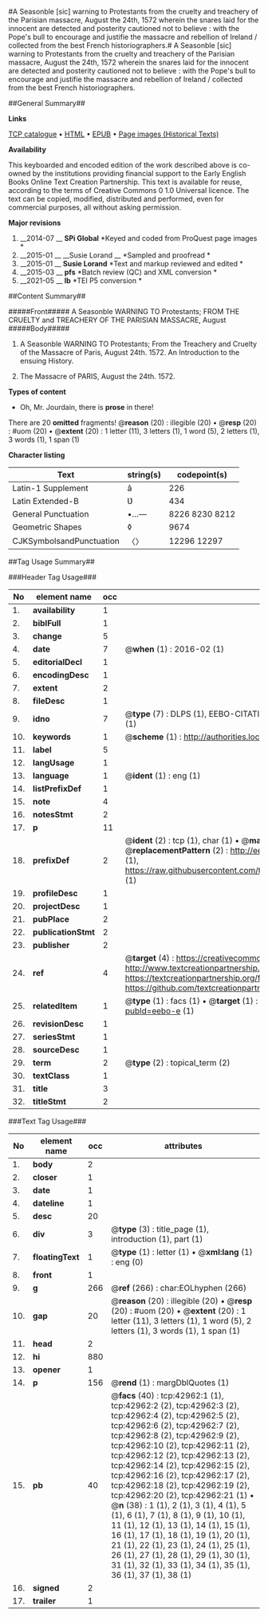 #A Seasonble [sic] warning to Protestants from the cruelty and treachery of the Parisian massacre, August the 24th, 1572 wherein the snares laid for the innocent are detected and posterity cautioned not to believe : with the Pope's bull to encourage and justifie the massacre and rebellion of Ireland / collected from the best French historiographers.#
A Seasonble [sic] warning to Protestants from the cruelty and treachery of the Parisian massacre, August the 24th, 1572 wherein the snares laid for the innocent are detected and posterity cautioned not to believe : with the Pope's bull to encourage and justifie the massacre and rebellion of Ireland / collected from the best French historiographers.

##General Summary##

**Links**

[TCP catalogue](http://www.ota.ox.ac.uk/tcp/)  • 
[HTML](http://tei.it.ox.ac.uk/tcp/Texts-HTML/free/A58/A58948.html)  • 
[EPUB](http://tei.it.ox.ac.uk/tcp/Texts-EPUB/free/A58/A58948.epub) • 
[Page images (Historical Texts)](https://historicaltexts.jisc.ac.uk/eebo-9398532e)

**Availability**

This keyboarded and encoded edition of the work described above is co-owned by the
    institutions providing financial support to the Early English Books Online Text Creation
    Partnership. This text is available for reuse, according to the terms of  Creative Commons 0 1.0 Universal
    licence. The text can be copied, modified, distributed and performed, even for commercial
    purposes, all without asking permission.

**Major revisions**

1. __2014-07 __ __SPi Global__ *Keyed and coded from ProQuest page images *
1. __2015-01 __ __Susie Lorand __ *Sampled and proofread *
1. __2015-01 __ __Susie Lorand__ *Text and markup reviewed and edited *
1. __2015-03 __ __pfs__ *Batch review (QC) and XML conversion *
1. __2021-05 __ __lb__ *TEI P5 conversion *

##Content Summary##

#####Front#####
A Seasonble WARNING TO Protestants; FROM THE CRUELTY and TREACHERY OF THE PARISIAN MASSACRE, August 
#####Body#####

1. A Seasonble WARNING TO Protestants; From the Treachery and Cruelty of the Massacre of Paris, August 24th. 1572. An Introduction to the ensuing History.

1. The Massacre of PARIS, August the 24th. 1572.

**Types of content**

  * Oh, Mr. Jourdain, there is **prose** in there!

There are 20 **omitted** fragments! 
 @__reason__ (20) : illegible (20)  •  @__resp__ (20) : #uom (20)  •  @__extent__ (20) : 1 letter (11), 3 letters (1), 1 word (5), 2 letters (1), 3 words (1), 1 span (1)

**Character listing**


|Text|string(s)|codepoint(s)|
|---|---|---|
|Latin-1 Supplement|â|226|
|Latin Extended-B|Ʋ|434|
|General Punctuation|•…—|8226 8230 8212|
|Geometric Shapes|◊|9674|
|CJKSymbolsandPunctuation|〈〉|12296 12297|

##Tag Usage Summary##

###Header Tag Usage###

|No|element name|occ|attributes|
|---|---|---|---|
|1.|__availability__|1||
|2.|__biblFull__|1||
|3.|__change__|5||
|4.|__date__|7| @__when__ (1) : 2016-02 (1)|
|5.|__editorialDecl__|1||
|6.|__encodingDesc__|1||
|7.|__extent__|2||
|8.|__fileDesc__|1||
|9.|__idno__|7| @__type__ (7) : DLPS (1), EEBO-CITATION (1), VID (1), EEBO-PROQUEST (1), STC (2), OCLC (1)|
|10.|__keywords__|1| @__scheme__ (1) : http://authorities.loc.gov/ (1)|
|11.|__label__|5||
|12.|__langUsage__|1||
|13.|__language__|1| @__ident__ (1) : eng (1)|
|14.|__listPrefixDef__|1||
|15.|__note__|4||
|16.|__notesStmt__|2||
|17.|__p__|11||
|18.|__prefixDef__|2| @__ident__ (2) : tcp (1), char (1)  •  @__matchPattern__ (2) : ([0-9\-]+):([0-9IVX]+) (1), (.+) (1)  •  @__replacementPattern__ (2) : http://eebo.chadwyck.com/downloadtiff?vid=$1&page=$2 (1), https://raw.githubusercontent.com/textcreationpartnership/Texts/master/tcpchars.xml#$1 (1)|
|19.|__profileDesc__|1||
|20.|__projectDesc__|1||
|21.|__pubPlace__|2||
|22.|__publicationStmt__|2||
|23.|__publisher__|2||
|24.|__ref__|4| @__target__ (4) : https://creativecommons.org/publicdomain/zero/1.0/ (1), http://www.textcreationpartnership.org/docs/. (1), https://textcreationpartnership.org/faq/#faq05 (1), https://github.com/textcreationpartnership (1)|
|25.|__relatedItem__|1| @__type__ (1) : facs (1)  •  @__target__ (1) : https://data.historicaltexts.jisc.ac.uk/view?pubId=eebo-e (1)|
|26.|__revisionDesc__|1||
|27.|__seriesStmt__|1||
|28.|__sourceDesc__|1||
|29.|__term__|2| @__type__ (2) : topical_term (2)|
|30.|__textClass__|1||
|31.|__title__|3||
|32.|__titleStmt__|2||


###Text Tag Usage###

|No|element name|occ|attributes|
|---|---|---|---|
|1.|__body__|2||
|2.|__closer__|1||
|3.|__date__|1||
|4.|__dateline__|1||
|5.|__desc__|20||
|6.|__div__|3| @__type__ (3) : title_page (1), introduction (1), part (1)|
|7.|__floatingText__|1| @__type__ (1) : letter (1)  •  @__xml:lang__ (1) : eng (0)|
|8.|__front__|1||
|9.|__g__|266| @__ref__ (266) : char:EOLhyphen (266)|
|10.|__gap__|20| @__reason__ (20) : illegible (20)  •  @__resp__ (20) : #uom (20)  •  @__extent__ (20) : 1 letter (11), 3 letters (1), 1 word (5), 2 letters (1), 3 words (1), 1 span (1)|
|11.|__head__|2||
|12.|__hi__|880||
|13.|__opener__|1||
|14.|__p__|156| @__rend__ (1) : margDblQuotes (1)|
|15.|__pb__|40| @__facs__ (40) : tcp:42962:1 (1), tcp:42962:2 (2), tcp:42962:3 (2), tcp:42962:4 (2), tcp:42962:5 (2), tcp:42962:6 (2), tcp:42962:7 (2), tcp:42962:8 (2), tcp:42962:9 (2), tcp:42962:10 (2), tcp:42962:11 (2), tcp:42962:12 (2), tcp:42962:13 (2), tcp:42962:14 (2), tcp:42962:15 (2), tcp:42962:16 (2), tcp:42962:17 (2), tcp:42962:18 (2), tcp:42962:19 (2), tcp:42962:20 (2), tcp:42962:21 (1)  •  @__n__ (38) : 1 (1), 2 (1), 3 (1), 4 (1), 5 (1), 6 (1), 7 (1), 8 (1), 9 (1), 10 (1), 11 (1), 12 (1), 13 (1), 14 (1), 15 (1), 16 (1), 17 (1), 18 (1), 19 (1), 20 (1), 21 (1), 22 (1), 23 (1), 24 (1), 25 (1), 26 (1), 27 (1), 28 (1), 29 (1), 30 (1), 31 (1), 32 (1), 33 (1), 34 (1), 35 (1), 36 (1), 37 (1), 38 (1)|
|16.|__signed__|2||
|17.|__trailer__|1||
